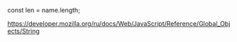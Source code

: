 const len = name.length;

https://developer.mozilla.org/ru/docs/Web/JavaScript/Reference/Global_Objects/String